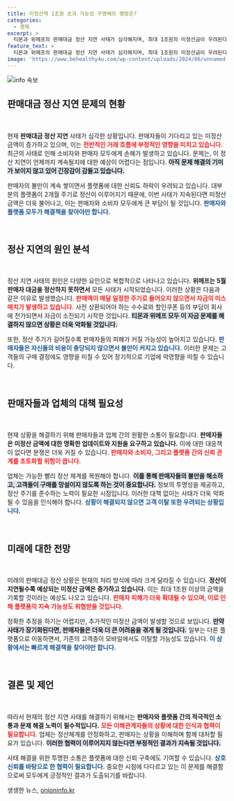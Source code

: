 ```yaml
---
title: 미정산액 1조원 초과 가능성 구영배의 행방은?
categories:
  - 경제
excerpt: >
  티몬과 위메프의 판매대금 정산 지연 사태가 심각해지며, 최대 1조원의 미정산금이 우려된다. 판매자들 이탈로 거래가 중단되고, 정부는 피해 규모를 2100억원으로 추산. 적시 정산 지원 실패 시 상황은 더욱 악화될 것으로 보인다.
feature_text: >
  티몬과 위메프의 판매대금 정산 지연 사태가 심각해지며, 최대 1조원의 미정산금이 우려된다. 판매자들 이탈로 거래가 중단되고, 정부는 피해 규모를 2100억원으로 추산. 적시 정산 지원 실패 시 상황은 더욱 악화될 것으로 보인다.
image: 'https://www.behealthy4u.com/wp-content/uploads/2024/06/unnamed-file.png'
---
```


<p><img src="https://www.behealthy4u.com/wp-content/uploads/2024/06/unnamed-file.png" alt="info 속보" /></p>

<h2 data-ke-size="size26">판매대금 정산 지연 문제의 현황</h2>

<p data-ke-size="size16">&nbsp;</p>

<p>현재 <b>판매대금 정산 지연</b> 사태가 심각한 상황입니다. 판매자들이 기다리고 있는 미정산 금액이 증가하고 있으며, 이는 <b><span style="color: #ee2323;">전반적인 거래 흐름에 부정적인 영향을 미치고 있습니다.</span></b> 최근의 사태로 인해 소비자와 판매자 모두에게 손해가 발생하고 있습니다. 문제는, 이 정산 지연이 언제까지 계속될지에 대한 예상이 어렵다는 점입니다. <b><span style="background-color: #21538527;">아직 문제 해결의 기미가 보이지 않고 있어 긴장감이 감돌고 있습니다.</span></b>  </p>

<p>판매자의 불만이 계속 쌓이면서 플랫폼에 대한 신뢰도 하락이 우려되고 있습니다. 대부분의 플랫폼이 2개월 주기로 정산이 이루어지기 때문에, 이번 사태가 지속된다면 미정산 금액은 더욱 불어나고, 이는 판매자와 소비자 모두에게 큰 부담이 될 것입니다. <b><span style="color: #1a5490;">판매자와 플랫폼 모두가 해결책을 찾아야만 합니다.</span></b> </p>

<p data-ke-size="size16">&nbsp;</p>

<h2 data-ke-size="size26">정산 지연의 원인 분석</h2>

<p data-ke-size="size16">&nbsp;</p>

<p>정산 지연 사태의 원인은 다양한 요인으로 복합적으로 나타나고 있습니다. <b>위메프는 5월 판매자 대금을 정산하지 못하면서</b> 모든 사태가 시작되었습니다. 이러한 상황은 다음과 같은 이유로 발생했습니다. <b><span style="color: #ee2323;">판매액이 매달 일정한 주기로 들어오지 않으면서 자금의 미스매치가 발생하고 있습니다.</span></b> 사전 상환되어야 하는 수수료와 할인쿠폰 등의 부담이 회사에 전가되면서 자금이 소진되기 시작한 것입니다. <b><span style="background-color: #21538527;">티몬과 위메프 모두 이 자금 문제를 해결하지 않으면 상황은 더욱 악화될 것입니다.</span></b> </p>

<p>또한, 정산 주기가 길어질수록 판매자들의 피해가 커질 가능성이 높아지고 있습니다. <b><span style="color: #1a5490;">판매자들은 자신들의 비용이 충당되지 않으면서 불만이 커지고 있습니다.</span></b> 이러한 문제는 고객들의 구매 결정에도 영향을 미칠 수 있어 장기적으로 기업에 악영향을 미칠 수 있습니다.</p>

<p data-ke-size="size16">&nbsp;</p>

<h2 data-ke-size="size26">판매자들과 업체의 대책 필요성</h2>

<p data-ke-size="size16">&nbsp;</p>

<p>현재 상황을 해결하기 위해 판매자들과 업체 간의 원활한 소통이 필요합니다. <b>판매자들은 미정산 금액에 대한 명확한 업데이트와 지원을 요구하고 있습니다.</b> 이에 대한 대응책이 없다면 분쟁은 더욱 커질 수 있습니다. <b><span style="color: #ee2323;">판매자와 소비자, 그리고 플랫폼 간의 신뢰 관계를 초토화할 위험이 큽니다.</span></b> </p>

<p>업체는 가능한 빨리 정산 체계를 복원해야 합니다. <b><span style="background-color: #21538527;">이를 통해 판매자들의 불만을 해소하고, 고객들이 구매를 망설이지 않도록 하는 것이 중요합니다.</span></b> 정보의 투명성을 제공하고, 정산 주기를 준수하는 노력이 필요한 시점입니다. 이러한 대책 없이는 사태가 더욱 악화될 수 있음을 인식해야 합니다. <b><span style="color: #1a5490;">상황이 해결되지 않으면 고객 이탈 또한 우려되는 상황입니다.</span></b> </p>

<p data-ke-size="size16">&nbsp;</p>

<h2 data-ke-size="size26">미래에 대한 전망</h2>

<p data-ke-size="size16">&nbsp;</p>

<p>미래의 판매대금 정산 상황은 현재의 처리 방식에 따라 크게 달라질 수 있습니다. <b>정산이 지연될수록 예상되는 미정산 금액은 증가하고 있습니다.</b> 이는 최대 1조원 이상의 금액을 기록할 것이라는 예상도 나오고 있습니다. <b><span style="color: #ee2323;">판매자 피해가 더욱 확대될 수 있으며, 이로 인해 플랫폼의 지속 가능성도 위협받을 것입니다.</span></b> </p>

<p>정확한 추정을 하기는 어렵지만, 추가적인 미정산 금액이 발생할 것으로 보입니다. <b><span style="background-color: #21538527;">만약 사태가 장기화된다면, 판매자들은 더욱 더 큰 어려움을 겪게 될 것입니다.</span></b> 일부는 다른 플랫폼으로 이동하면서, 기존의 고객층이 모바일에서도 이탈할 가능성도 있습니다. <b><span style="color: #1a5490;">이 상황에서는 빠르게 해결책을 찾아야만 합니다.</span></b> </p>

<p data-ke-size="size16">&nbsp;</p>

<h2 data-ke-size="size26">결론 및 제언</h2>

<p data-ke-size="size16">&nbsp;</p>

<p>따라서 현재의 정산 지연 사태를 해결하기 위해서는 <b>판매자와 플랫폼 간의 적극적인 소통과 문제 해결 노력이 필수적입니다.</b> <b><span style="color: #ee2323;">모든 이해관계자들의 상황에 대한 인식과 협력이 필요합니다.</span></b> 업체는 정산체계를 안정화하고, 판매자는 상황을 이해하며 함께 대처할 필요가 있습니다. <b><span style="background-color: #21538527;">이러한 협력이 이루어지지 않는다면 부정적인 결과가 지속될 것입니다.</span></b> </p>

<p>사태 해결을 위한 투명한 소통은 플랫폼에 대한 신뢰 구축에도 기여할 수 있습니다. <b><span style="color: #1a5490;">상호 신뢰를 바탕으로 한 협력이 필요합니다.</span></b> 중요한 시점에 다다르고 있는 이 문제를 해결함으로써 모두에게 긍정적인 결과가 도출되기를 바랍니다.</p>
생생한 뉴스, <a href="https://onioninfo.kr" rel="dofollow">onioninfo.kr</a>


